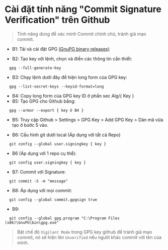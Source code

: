 # Cài đặt tính năng "Commit Signature Verification" trên Github

> Tính năng dùng để xác minh Commit chính chủ, tránh giả mạo commit.

- B1: Tải và cài đặt GPG [(GnuPG binary releases)](https://www.gnupg.org/download/index.html)

- B2: Tạo key với lệnh, chọn và điền các thông tin cần thiết:

```
  gpg --full-generate-key
```

- B3: Chạy lệnh dưới đây để hiện long form của GPG key:

```
  gpg --list-secret-keys --keyid-format=long
```

- B4: Copy long form của GPG key ID ở phần sec Alg/{ Key }
- B5: Tạo GPG cho Github bằng:

```
  gpg --armor --export { key ở B4 }
```

- B5: Truy cập Github > Settings > GPG Key > Add GPG Key > Dán mã vừa tạo ở bước 5 vào.

- B6: Cấu hình git dưới local (Áp dụng với tất cả Repo)

```
  git config --global user.signingkey { key }
```

- B6 (Áp dụng với 1 repo cụ thể):

```
  git config user.signingkey { key }
```

- B7: Commit với Signature:

```
  git commit -S -m "message"
```

- B8: Áp dụng với mọi commit:

```
  git config --global commit.gpgsign true
```

- B9:

```
  git config --global gpg.program "C:\Program Files (x86)\GnuPG\bin\gpg.exe"
```

> Bật chế độ `Vigilant Mode` trong GPG key github để tránh giả mạo commit, nó sẽ hiện lên `Unverified` nếu người khác commit với tên của mình.
